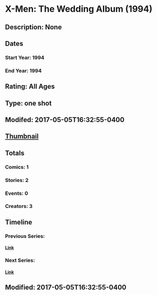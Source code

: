 # X-Men: The Wedding Album (1994)
## Description: None
## Dates
### Start Year: 1994
### End Year: 1994
## Rating: All Ages
## Type: one shot
## Modifed: 2017-05-05T16:32:55-0400
## [Thumbnail](http://i.annihil.us/u/prod/marvel/i/mg/b/40/image_not_available.jpg)
## Totals
### Comics: 1
### Stories: 2
### Events: 0
### Creators: 3
## Timeline
### Previous Series: 
#### [Link]()
### Next Series: 
#### [Link]()
## Modified: 2017-05-05T16:32:55-0400